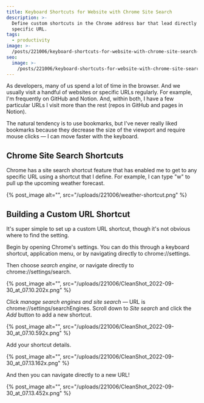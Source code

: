 ```yaml
---
title: Keyboard Shortcuts for Website with Chrome Site Search
description: >-
  Define custom shortcuts in the Chrome address bar that lead directly to a
  specific URL.
tags:
  - productivity
image: >-
  /posts/221006/keyboard-shortcuts-for-website-with-chrome-site-search-7TFexryo.png
seo:
  image: >-
    /posts/221006/keyboard-shortcuts-for-website-with-chrome-site-search-ie0zD8P0--meta.png
---
```


As developers, many of us spend a lot of time in the browser. And we usually visit a handful of websites or specific URLs regularly. For example, I'm frequently on GitHub and Notion. And, within both, I have a few particular URLs I visit more than the rest (repos in GitHub and pages in Notion).

The natural tendency is to use bookmarks, but I've never really liked bookmarks because they decrease the size of the viewport and require mouse clicks — I can move faster with the keyboard.

## Chrome Site Search Shortcuts

Chrome has a site search shortcut feature that has enabled me to get to any specific URL using a shortcut that I define. For example, I can type "w" to pull up the upcoming weather forecast.

{% post_image alt="", src="/uploads/221006/weather-shortcut.png" %}

## Building a Custom URL Shortcut

It's super simple to set up a custom URL shortcut, though it's not obvious where to find the setting.

Begin by opening Chrome's settings. You can do this through a keyboard shortcut, application menu, or by navigating directly to chrome://settings.

Then choose _search engine_, or navigate directly to chrome://settings/search.

{% post_image alt="", src="/uploads/221006/CleanShot_2022-09-30_at_07.10.202x.png" %}

Click _manage search engines and site search —_ URL is chrome://settings/searchEngines. Scroll down to _Site search_ and click the _Add_ button to add a new shortcut.

{% post_image alt="", src="/uploads/221006/CleanShot_2022-09-30_at_07.10.592x.png" %}

Add your shortcut details.

{% post_image alt="", src="/uploads/221006/CleanShot_2022-09-30_at_07.13.162x.png" %}

And then you can navigate directly to a new URL!

{% post_image alt="", src="/uploads/221006/CleanShot_2022-09-30_at_07.13.452x.png" %}
